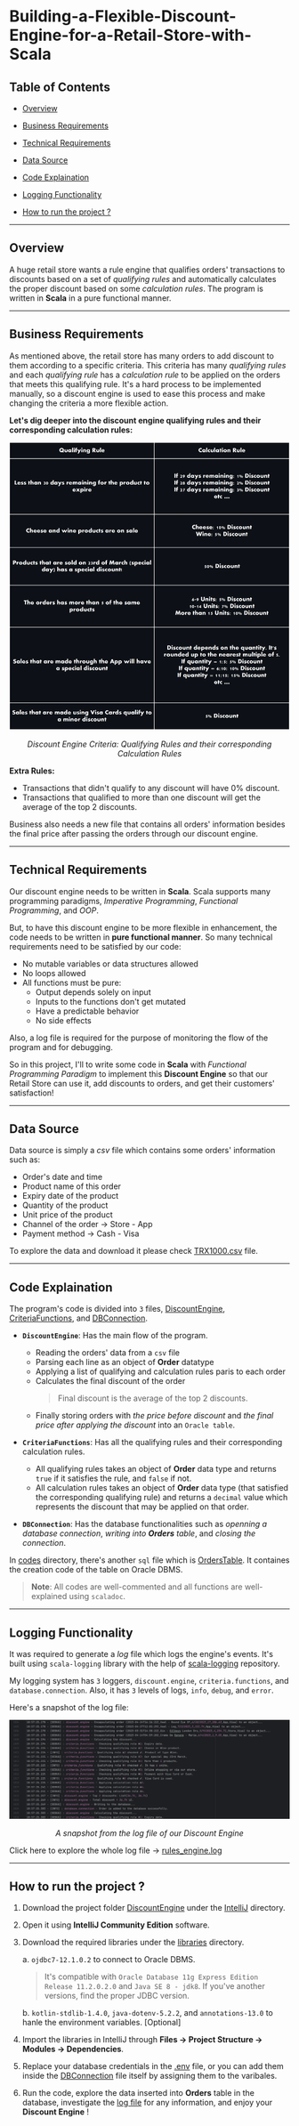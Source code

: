 # Building-a-Flexible-Discount-Engine-for-a-Retail-Store-with-Scala

## Table of Contents ##

* [Overview](#overview)

* [Business Requirements](#business-requirements)

* [Technical Requirements](#technical-requirements)

* [Data Source](#data-source)

* [Code Explaination](#code-explaination)

* [Logging Functionality](#logging-functionality)

* [How to run the project ?](#how-to-run-the-project-)

---

## Overview ##

A huge retail store wants a rule engine that qualifies orders' transactions to discounts based on a set of *qualifying rules* and automatically calculates the proper discount based on some *calculation rules*. The program is written in __Scala__ in a pure functional manner.

---

## Business Requirements ##

As mentioned above, the retail store has many orders to add discount  to them according to a specific criteria. This criteria has many *qualifying rules* and each *qualifying rule* has a *calculation rule* to be applied on the orders that meets this qualifying rule. It's a hard process to be implemented manually, so a discount engine is used to ease this process and make changing the criteria a more flexible action.

__Let's dig deeper into the discount engine qualifying rules and their corresponding calculation rules:__
<div align="center">
  <img src="images/Discount Criteria.png" alt="Image">
  <p><em>Discount Engine Criteria: Qualifying Rules and their corresponding Calculation Rules</em></p>
</div>

__Extra Rules:__

* Transactions that didn't qualify to any discount will have 0% discount.
* Transactions that qualified to more than one discount will get the average of the top 2 discounts.

Business also needs a new file that contains all orders' information besides the final price after passing the orders through our discount engine.

---

## Technical Requirements ##

Our discount engine needs to be written in __Scala__. Scala supports many programming paradigms, *Imperative Programming*, *Functional Programming*, and *OOP*.

But, to have this discount engine to be more flexible in enhancement, the code needs to be written in __pure functional manner__. So many technical requirements need to be satisfied by our code:

* No mutable variables or data structures allowed
* No loops allowed
* All functions must be pure:
    * Output depends solely on input
    * Inputs to the functions don't get mutated
    * Have a predictable behavior
    * No side effects

Also, a log file is required for the purpose of monitoring the flow of the program and for debugging.

So in this project, I'll to write some code in __Scala__ with *Functional Programming Paradigm* to implement this __Discount Engine__ so that our Retail Store can use it, add discounts to orders, and get their customers' satisfaction!

---

## Data Source ##

Data source is simply a *csv* file which contains some orders' information such as:
* Order's date and time
* Product name of this order
* Expiry date of the product
* Quantity of the product
* Unit price of the product
* Channel of the order &rarr; Store - App
* Payment method &rarr; Cash - Visa

To explore the data and download it please check [TRX1000.csv](data/TRX1000.csv) file.

---

## Code Explaination ##

The program's code is divided into `3` files, [DiscountEngine](codes/DiscountEngine.scala), [CriteriaFunctions](codes/CriteriaFunctions.scala), and [DBConnection](codes/DBConnection.scala).

* __`DiscountEngine`__: Has the main flow of the program.
    * Reading the orders' data from a `csv` file
    * Parsing each line as an object of __Order__ datatype
    * Applying a list of qualifying and calculation rules paris to each order
    * Calculates the final discount of the order
        > Final discount is the average of the top 2 discounts.
    * Finally storing orders with *the price before discount* and *the final price after applying the discount* into an `Oracle table`.

* __`CriteriaFunctions`__: Has all the qualifying rules and their corresponding calculation rules.
    * All qualifying rules takes an object of __Order__ data type and returns `true` if it satisfies the rule, and `false` if not.
    * All calculation rules takes an object of __Order__ data type (that satisfied the corresponding qualifying rule) and returns a `decimal` value which represents the discount that may be applied on that order.

* __`DBConnection`__: Has the database functionalities such as *openning a database connection*, *writing into __Orders__ table*, and *closing the connection*.

In [codes](codes/) directory, there's another `sql` file which is [OrdersTable](codes/OrdersTable.sql). It containes the creation code of the table on Oracle DBMS.

> __Note__: All codes are well-commented and all functions are well-explained using `scaladoc`.

---

## Logging Functionality ##

It was required to generate a *log* file which logs the engine's events. It's built using `scala-logging` library with the help of [scala-logging](https://github.com/lightbend-labs/scala-logging) repository.

My logging system has `3` loggers, `discount.engine`, `criteria.functions`, and `database.connection`. Also, it has `3` levels of logs, `info`, `debug`, and `error`.

Here's a snapshot of the log file:
<div align="center">
  <img src="images/logs-snapshot.png" alt="Image">
  <p><em>A snapshot from the log file of our Discount Engine</em></p>
</div>

Click here to explore the whole log file &rarr; [rules_engine.log](rules_engine.log)

---

## How to run the project ? ##

1. Download the project folder [DiscountEngine](IntelliJ/DiscountEngine/) under the [IntelliJ](IntelliJ/) directory.

2. Open it using __IntelliJ Community Edition__ software.

3. Download the required libraries under the [libraries](libraries/) directory.

    a. `ojdbc7-12.1.0.2` to connect to Oracle DBMS.
        
    > It's compatible with `Oracle Database 11g Express Edition Release 11.2.0.2.0` and `Java SE 8 - jdk8`. If you've another versions, find the proper JDBC version.

    b. `kotlin-stdlib-1.4.0`, `java-dotenv-5.2.2`, and `annotations-13.0` to hanle the environment variables. [Optional]

4. Import the libraries in IntelliJ through __Files &rarr; Project Structure &rarr; Modules &rarr; Dependencies__.

5. Replace your database credentials in the [.env](IntelliJ/DiscountEngine/src/main/scala/.env) file, or you can add them inside the [DBConnection](codes/DBConnection.scala) file itself by assigning them to the varibales.

6. Run the code, explore the data inserted into __Orders__ table in the database, investigate the [log file](rules_engine.log) for any information, and enjoy your __Discount Engine__ !